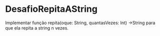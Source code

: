 # DesafioRepitaAString
Implementar função repita(oque: String, quantasVezes: Int) ->String para que ela repita a string n vezes.
